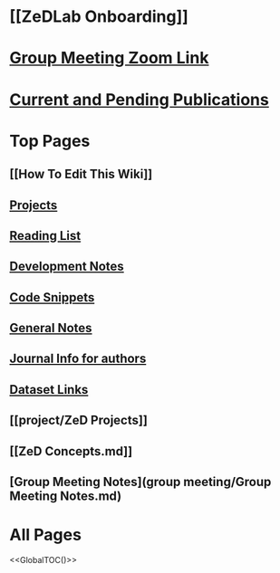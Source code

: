 # [[ZeDLab Onboarding]]
# [Group Meeting Zoom Link](https://uchicagomedicine.zoom.us/j/93466313522?pwd=WG52L3hQREZNbnRCMENET3lrYWNVUT09)
# [Current and Pending Publications](https://zed.uchicago.edu/data/pub_drafts_/)

# Top Pages

## [[How To Edit This Wiki]]

## [Projects](project/Readme.md)

## [Reading List](reading/Readme.md)

## [Development Notes](development/Readme.md)

## [Code Snippets](methods/Readme.md)

## [General Notes](notes/Readme.md)

## [Journal Info for authors](journals/Readme.md)

## [Dataset Links](datasets/data.md)


##  [[project/ZeD Projects]]
##  [[ZeD Concepts.md]]
## [Group Meeting Notes](group meeting/Group Meeting Notes.md)

# All Pages

<<GlobalTOC()>>
